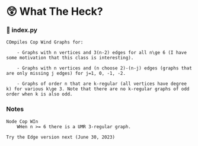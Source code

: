 # 😲 What The Heck?

### 📄 index.py
    COmpiles Cop Wind Graphs for:
        
        - Graphs with n vertices and 3(n-2) edges for all n\ge 6 (I have some motivation that this class is interesting).
            
        - Graphs with n vertices and (n choose 2)-(n-j) edges (graphs that are only missing j edges) for j=1, 0, -1, -2.
        
        - Graphs of order n that are k-regular (all vertices have degree k) for various k\ge 3. Note that there are no k-regular graphs of odd order when k is also odd.


### Notes
    Node Cop WIn
        WHen n >= 6 there is a UMR 3-regular graph.
    
    Try the Edge version next (June 30, 2023)
